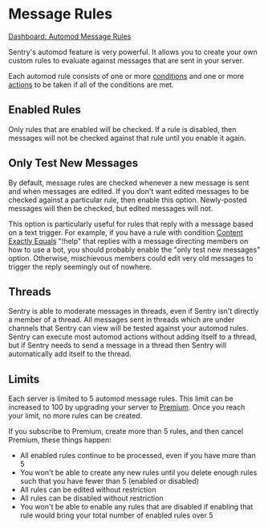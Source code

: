 # Message Rules

[Dashboard: Automod Message Rules](https://sentrybot.gg/guilds/_/automod/rules/message)

Sentry's automod feature is very powerful. It allows you to create your own custom rules to evaluate against messages
that are sent in your server.

Each automod rule consists of one or more [conditions](./conditions.md) and one or more [actions](./actions.md) to be
taken if all of the conditions are met.

## Enabled Rules

Only rules that are enabled will be checked. If a rule is disabled, then messages will not be checked against that rule
until you enable it again.

## Only Test New Messages

By default, message rules are checked whenever a new message is sent and when messages are edited. If you don't want
edited messages to be checked against a particular rule, then enable this option. Newly-posted messages will then be
checked, but edited messages will not.

This option is particularly useful for rules that reply with a message based on a text trigger. For example, if you have
a rule with condition [Content Exactly Equals](./conditions.md#content-exactly-equals) "!help" that replies with a message
directing members on how to use a bot, you should probably enable the "only test new messages" option. Otherwise,
mischievous members could edit very old messages to trigger the reply seemingly out of nowhere.

## Threads

<RequiredPermissions :role="['Manage Threads']" suffix="in order for Sentry to moderate messages in private threads" suffix-before-period />

Sentry is able to moderate messages in threads, even if Sentry isn't directly a member of a thread. All messages sent in
threads which are under channels that Sentry can view will be tested against your automod rules. Sentry can execute most
automod actions without adding itself to a thread, but if Sentry needs to send a message in a thread then Sentry will
automatically add itself to the thread.

## Limits

Each server is limited to 5 automod message rules. This limit can be increased to 100 by upgrading your server to
[Premium](../premium.md). Once you reach your limit, no more rules can be created.

If you subscribe to Premium, create more than 5 rules, and then cancel Premium, these things happen:

- All enabled rules continue to be processed, even if you have more than 5
- You won't be able to create any new rules until you delete enough rules such that you have fewer than 5 (enabled or disabled)
- All rules can be edited without restriction
- All rules can be disabled without restriction
- You won't be able to enable any rules that are disabled if enabling that rule would bring your total number of enabled rules over 5
